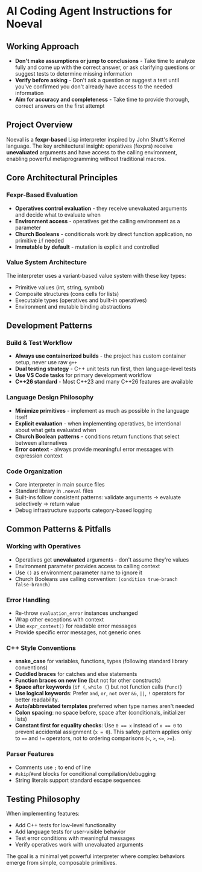 # AI Coding Agent Instructions for Noeval

## Working Approach
- **Don't make assumptions or jump to conclusions** - Take time to analyze fully and come up with the correct answer, or ask clarifying questions or suggest tests to determine missing information
- **Verify before asking** - Don't ask a question or suggest a test until you've confirmed you don't already have access to the needed information
- **Aim for accuracy and completeness** - Take time to provide thorough, correct answers on the first attempt

## Project Overview
Noeval is a **fexpr-based** Lisp interpreter inspired by John Shutt's Kernel language. The key architectural insight: operatives (fexprs) receive **unevaluated** arguments and have access to the calling environment, enabling powerful metaprogramming without traditional macros.

## Core Architectural Principles

### Fexpr-Based Evaluation
- **Operatives control evaluation** - they receive unevaluated arguments and decide what to evaluate when
- **Environment access** - operatives get the calling environment as a parameter
- **Church Booleans** - conditionals work by direct function application, no primitive `if` needed
- **Immutable by default** - mutation is explicit and controlled

### Value System Architecture
The interpreter uses a variant-based value system with these key types:
- Primitive values (int, string, symbol)  
- Composite structures (cons cells for lists)
- Executable types (operatives and built-in operatives)
- Environment and mutable binding abstractions

## Development Patterns

### Build & Test Workflow
- **Always use containerized builds** - the project has custom container setup, never use raw `g++`
- **Dual testing strategy** - C++ unit tests run first, then language-level tests
- **Use VS Code tasks** for primary development workflow
- **C++26 standard** - Most C++23 and many C++26 features are available

### Language Design Philosophy
- **Minimize primitives** - implement as much as possible in the language itself
- **Explicit evaluation** - when implementing operatives, be intentional about what gets evaluated when
- **Church Boolean patterns** - conditions return functions that select between alternatives
- **Error context** - always provide meaningful error messages with expression context

### Code Organization
- Core interpreter in main source files
- Standard library in `.noeval` files  
- Built-ins follow consistent patterns: validate arguments → evaluate selectively → return value
- Debug infrastructure supports category-based logging

## Common Patterns & Pitfalls

### Working with Operatives
- Operatives get **unevaluated** arguments - don't assume they're values
- Environment parameter provides access to calling context
- Use `()` as environment parameter name to ignore it
- Church Booleans use calling convention: `(condition true-branch false-branch)`

### Error Handling
- Re-throw `evaluation_error` instances unchanged
- Wrap other exceptions with context
- Use `expr_context()` for readable error messages
- Provide specific error messages, not generic ones

### C++ Style Conventions
- **snake_case** for variables, functions, types (following standard library conventions)
- **Cuddled braces** for catches and else statements
- **Function braces on new line** (but not for other constructs)  
- **Space after keywords** (`if (`, `while (`) but not function calls (`func(`)
- **Use logical keywords**: Prefer `and`, `or`, `not` over `&&`, `||`, `!` operators for better readability.
- **Auto/abbreviated templates** preferred when type names aren't needed
- **Colon spacing**: no space before, space after (conditionals, initializer lists)
- **Constant first for equality checks**: Use `0 == x` instead of `x == 0` to prevent accidental assignment (`x = 0`). This safety pattern applies only to `==` and `!=` operators, not to ordering comparisons (`<`, `>`, `<=`, `>=`).

### Parser Features  
- Comments use `;` to end of line
- `#skip`/`#end` blocks for conditional compilation/debugging
- String literals support standard escape sequences

## Testing Philosophy
When implementing features:
- Add C++ tests for low-level functionality
- Add language tests for user-visible behavior
- Test error conditions with meaningful messages
- Verify operatives work with unevaluated arguments

The goal is a minimal yet powerful interpreter where complex behaviors emerge from simple, composable primitives.

